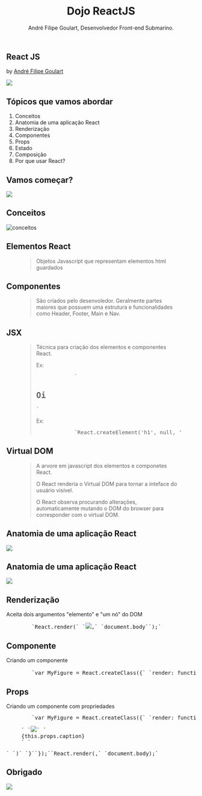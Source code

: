 <header class="caption">

# Dojo ReactJS

André Filipe Goulart, Desenvolvedor Front-end Submarino.

</header>

<section class="slide cover" id="Cover">

<div>

## React JS

by [André Filipe Goulart](http://afgoulart.com)

![](pictures/cover.jpg)</div>

</section>

<section class="slide">

<div>

## Tópicos que vamos abordar

1.  Conceitos
2.  Anatomia de uma aplicação React
3.  Renderização
4.  Componentes
5.  Props
6.  Estado
7.  Composição
8.  Por que usar React?

</div>

</section>

<section class="slide cover picture">

<div>

## Vamos começar?

![](pictures/cheering_minions.gif)</div>

</section>

<section class="slide cover picture full">

<div>

## Conceitos

![conceitos](pictures/conceitos.jpg)</div>

</section>

<section class="slide">

<div>

## Elementos React

<figure>

> Objetos Javascript que representam elementos html guardados

</figure>

</div>

</section>

<section class="slide">

<div>

## Componentes

<figure>

> São criados pelo desenvoledor. Geralmente partes maiores que possuem uma estrutura e funcionalidades como Header, Footer, Main e Nav.

</figure>

</div>

</section>

<section class="slide">

<div>

## JSX

<figure>

> Técnica para criação dos elementos e componentes React.
> 
> Ex:
> 
> <pre class="language-html" data-lang="HTML">            `<h1>Oi</h1>`</pre>
> 
> Ex:
> 
> <pre class="language-jsx" data-lang="JS">            `React.createElement('h1', null, 'Oi');`</pre>

</figure>

</div>

</section>

<section class="slide">

<div>

## Virtual DOM

<figure>

> A arvore em javascript dos elementos e componetes React.
> 
> O React renderia o Virtual DOM para tornar a inteface do usuário visível.
> 
> O React observa procurando alterações, automaticamente mutando o DOM do browser para corresponder com o virtual DOM.

</figure>

</div>

</section>

<section class="slide shout active full textlight texttop">

<div>

## Anatomia de uma aplicação React

![](pictures/anatomia.jpg)</div>

</section>

<section class="slide shout active full textlight topic">

<div>

## Anatomia de uma aplicação React

![](pictures/thinking-in-react-mock.jpg)</div>

</section>

<section class="slide">

<div>

## Renderização

Aceita dois argumentos "elemento" e "um nó" do DOM

<pre class="language-jsx" data-lang="JSX">        `React.render(` `<img src='http://tinyurl.com/lkevsb9' />,` `document.body``);`</pre>

</div>

</section>

<section class="slide">

<div>

## Componente

Criando um componente

<pre class="language-jsx" data-lang="JSX">        `var MyFigure = React.createClass({` `render: function() {` `return <img src='http://tinyurl.com/lkevsb9' />` `}``});``React.render(<MyFigure />, document.body);`</pre>

</div>

</section>

<section class="slide">

<div>

## Props

Criando um componente com propriedades

<pre class="language-jsx" data-lang="JSX">        `var MyFigure = React.createClass({` `render: function() {` `return (` `<figure>` `<img src={this.props.imageUrl} />` `<figcaption>{this.props.caption} </figcaption>` `</figure>` `)` `}``});``React.render(<MyFigure imageUrl="http://tinyurl.com/lkevsb9" caption="My figure 1" />,` `document.body);`</pre>

</div>

</section>

<section class="slide shout" id="SeeMore">

<div>

## Obrigado

![](pictures/giphy.gif)</div>

</section>